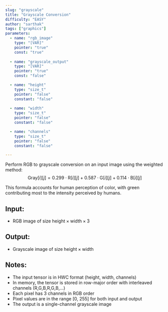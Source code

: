 ```yaml
---
slug: "grayscale"
title: "Grayscale Conversion"
difficulty: "EASY"
author: "sarthak"
tags: ["graphics"]
parameters:
  - name: "rgb_image"
    type: "[VAR]"
    pointer: "true"
    const: "true"
  
  - name: "grayscale_output" 
    type: "[VAR]"
    pointer: "true"
    const: "false"

  - name: "height"
    type: "size_t"
    pointer: "false"
    constant: "false"
    
  - name: "width" 
    type: "size_t"
    pointer: "false"
    constant: "false"

  - name: "channels" 
    type: "size_t"
    pointer: "false"
    constant: "false"

---
```


Perform RGB to grayscale conversion on an input image using the weighted method:
$$
\text{Gray}[i][j] = 0.299 \cdot \text{R}[i][j] + 0.587 \cdot \text{G}[i][j] + 0.114 \cdot \text{B}[i][j]
$$

This formula accounts for human perception of color, with green contributing most to the intensity perceived by humans.

## Input:
- RGB image of size $\text{height} \times \text{width} \times \text{3}$

## Output:
- Grayscale image of size $\text{height} \times \text{width}$

## Notes:
- The input tensor is in HWC format (height, width, channels)
- In memory, the tensor is stored in row-major order with interleaved channels (R,G,B,R,G,B,...)
- Each pixel has 3 channels in RGB order
- Pixel values are in the range [0, 255] for both input and output
- The output is a single-channel grayscale image 